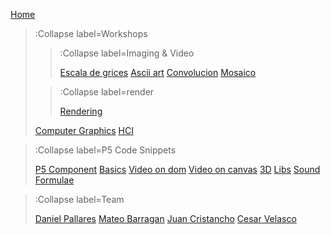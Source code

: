 [Home](/)

> :Collapse label=Workshops
> 
> > :Collapse label=Imaging & Video
> >
> > [Escala de grices](/docs/workshops/img&Video/grices)
> > [Ascii art](/docs/workshops/img&Video/Ascii)
> > [Convolucion](/docs/workshops/img&Video/convolucion)
> > [Mosaico](/docs/workshops/img&Video/mosaico)
>
> > :Collapse label=render
> >
> > [Rendering](/docs/workshops/render/rendering)
>
> [Computer Graphics](/docs/workshops/cg)
> [HCI](/docs/workshops/hci)

> :Collapse label=P5 Code Snippets
> 
> [P5 Component](/docs/snippets/component)
> [Basics](/docs/snippets/basic)
> [Video on dom](/docs/snippets/video-dom)
> [Video on canvas](/docs/snippets/video-canvas)
> [3D](/docs/snippets/3d)
> [Libs](/docs/snippets/lib)
> [Sound](/docs/snippets/sound)
> [Formulae](/docs/snippets/formulae)

> :Collapse label=Team
>
> [Daniel Pallares](/docs/team/Daniel_pallares)
> [Mateo Barragan](/docs/team/Mateo)
> [Juan Cristancho](/docs/team/juan)
> [Cesar Velasco](/docs/team/Cesar)

